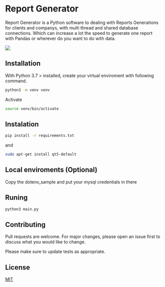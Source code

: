# Report Generator

Report Generator is a Python software to dealing with Reports Generations for clients and companys, with multi thread and shared database connections. Which can increase a lot the speed to generate one report with Pandas or wherever do you want to do with data.

<img src="https://raw.githubusercontent.com/yuri12344/desktop-report-generator/master/print/Screenshot%20from%202022-02-21%2023-03-33.png">

## Installation

With Python 3.7 > installed, create your virtual enviroment with following command.

```bash
python3 -m venv venv
```

Activate
```bash
source venv/bin/activate
```

## Instalation


```bash
pip install -r requirements.txt
```

and

```bash
sudo apt-get install qt5-default
```


## Local enviroments (Optional)

Copy the dotenv_sample and put your mysql credentials in there


## Runing


```bash
python3 main.py
```


## Contributing
Pull requests are welcome. For major changes, please open an issue first to discuss what you would like to change.

Please make sure to update tests as appropriate.

## License
[MIT](https://choosealicense.com/licenses/mit/)
